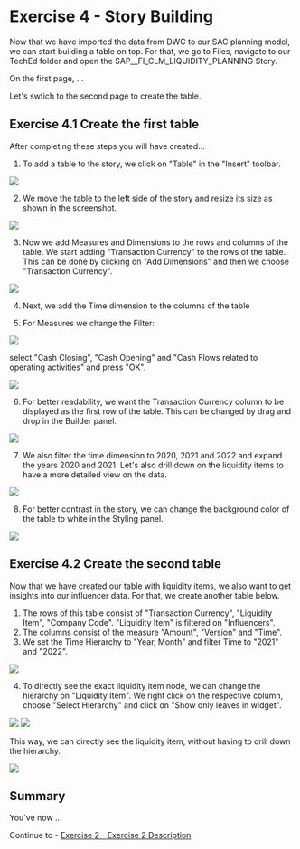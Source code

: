 

# Exercise 4 - Story Building
Now that we have imported the data from DWC to our SAC planning model, we can start building a table on top.
For that, we go to Files, navigate to our TechEd folder and open the SAP__FI_CLM_LIQUIDITY_PLANNING Story.

On the first page, ...

Let's swtich to the second page to create the table.






## Exercise 4.1 Create the first table

After completing these steps you will have created...

1. To add a table to the story, we click on "Table" in the "Insert" toolbar.

![](/exercises/4_Story_Building/images/screenshot01.png)

2. We move the table to the left side of the story and resize its size as shown in the screenshot.

![](/exercises/4_Story_Building/images/screenshot02.png)


3. Now we add Measures and Dimensions to the rows and columns of the table. We start adding "Transaction Currency" to the rows of the table. 
This can be done by clicking on "Add Dimensions" and then we choose "Transaction Currency".

![](/exercises/4_Story_Building/images/screenshot03.png)

4. Next, we add the Time dimension to the columns of the table

5. For Measures we change the Filter:

![](/exercises/4_Story_Building/images/screenshot04.png)

select "Cash Closing", "Cash Opening" and "Cash Flows related to operating activities" and press "OK".

![](/exercises/4_Story_Building/images/screenshot05.png)

6. For better readability, we want the Transaction Currency column to be displayed as the first row of the table. 
This can be changed by drag and drop in the Builder panel.

![](/exercises/4_Story_Building/images/screenshot06.png)

7. We also filter the time dimension to 2020, 2021 and 2022 and expand the years 2020 and 2021. Let's also drill down on the liquidity items to have a more detailed view on the data. 

![](/exercises/4_Story_Building/images/screenshot07.png)

8. For better contrast in the story, we can change the background color of the table to white in the Styling panel.

![](/exercises/4_Story_Building/images/screenshot08.png)


## Exercise 4.2 Create the second table

Now that we have created our table with liquidity items, we also want to get insights into our influencer data. For that, we create another table below.

1. The rows of this table consist of "Transaction Currency", "Liquidity Item", "Company Code". "Liquidity Item" is filtered on "Influencers".
2. The columns consist of the measure "Amount", "Version" and "Time". 
3. We set the Time Hierarchy to "Year, Month" and filter Time to "2021" and "2022". 

![](/exercises/4_Story_Building/images/screenshot09.png)

4. To directly see the exact liquidity item node, we can change the hierarchy on "Liquidity Item". We right click on the respective column, choose "Select Hierarchy" and click on "Show only leaves in widget". 

![](/exercises/4_Story_Building/images/screenshot10.png)
![](/exercises/4_Story_Building/images/screenshot11.png)

This way, we can directly see the liquidity item, without having to drill down the hierarchy. 

![](/exercises/4_Story_Building/images/screenshot12.png)



## Summary

You've now ...

Continue to - [Exercise 2 - Exercise 2 Description](../ex2/README.md)

